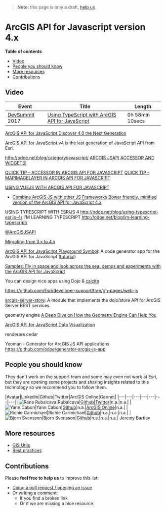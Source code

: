 > **Note**: this page is only a draft, [help us](#contributions).

# ArcGIS API for Javascript version 4.x
<!-- START doctoc generated TOC please keep comment here to allow auto update -->
<!-- DON'T EDIT THIS SECTION, INSTEAD RE-RUN doctoc TO UPDATE -->
**Table of contents**

- [Video](#video)
- [People you should know](#people-you-should-know)
- [More resources](#more-resources)
- [Contributions](#contributions)

<!-- END doctoc generated TOC please keep comment here to allow auto update -->

## Video

|Event|Title|Length|
|---|---|---|
|[DevSummit](http://www.esri.com/events/devsummit) 2017|[Using TypeScript with ArcGIS API for JavaScript](https://www.youtube.com/watch?v=09GtEgyINdo&index=18&list=PLaPDDLTCmy4Z844nQ0aFdRCTICoNDPf7E)|0h 58min 10secs

[ArcGIS API for JavaScript Discover 4.0 the Next Generation](http://www.esri.com/videos/watch?playlistid=series_259&channelid=LegacyVideo&isLegacy=true&title=2016-esri-developer-summit:-javascript-tech-sessions)


[ArcGIS API for JavaScript v4](https://developers.arcgis.com/javascript/latest/guide/index.html)
is the last generation of JavaScript API from Esri.

http://odoe.net/blog/category/javascript/
[ARCGIS JSAPI ACCESSOR AND WIDGETS!](http://odoe.net/blog/arcgis-jsapi-accessor-widgets/)

[QUICK TIP – ACCESSOR IN ARCGIS API FOR JAVASCRIPT](http://odoe.net/blog/quick-tip-accessor-arcgis-api-javascript/)
[QUICK TIP – MAPIMAGELAYER IN ARCGIS API FOR JAVASCRIPT](http://odoe.net/blog/quick-tip-mapimagelayer-in-arcgis-api-for-javascript/)

[USING VUEJS WITH ARCGIS API FOR JAVASCRIPT](http://odoe.net/blog/using-vuejs-arcgis-api-javascript/)

* [Combine ArcGIS JS with other JS Frameworks](../../README.md)
[Bower friendly, minified version of the ArcGIS API for JavaScript 4.x](https://github.com/Esri/arcgis-js-api/tree/4master)

USING TYPESCRIPT WITH ESRIJS 4
http://odoe.net/blog/using-typescript-esrijs-4/
I’M LEARNING TYPESCRIPT
http://odoe.net/blog/im-learning-typescript/

[@ArcGISJSAPI](https://twitter.com/ArcGISJSAPI)

[Migrating from 3.x to 4.x](https://developers.arcgis.com/javascript/latest/guide/migrating/index.html)

[ArcGIS API for JavaScript Playground Symbol](https://developers.arcgis.com/javascript/latest/sample-code/playground/live/index.html): A code generator app for the ArcGIS API for JavaScript ([tutorial](https://blogs.esri.com/esri/arcgis/2017/03/28/take-advantage-of-the-javascript-symbol-playground/))


[Samples: Fly in space and look across the sea: demos and experiments with the ArcGIS API for JavaScript](https://github.com/jwasilgeo/esri-experiments)

You can design nice apps using Dojo & [calcite](../../calcite/README.md)

https://github.com/Esri/developer-support/tree/gh-pages/web-js

[arcgis-server-store](https://github.com/thollingshead/arcgis-server-store):
A module that implements the dojo/store API for ArcGIS Server REST services.

geometry engine
[A Deep Dive on How the Geometry Engine Can Help You](http://www.esri.com/videos/watch?playlistid=series_259&channelid=LegacyVideo&isLegacy=true&title=2016-esri-developer-summit:-javascript-tech-sessions)

[ArcGIS API for JavaScript Data Visualization](http://www.esri.com/videos/watch?playlistid=series_259&channelid=LegacyVideo&isLegacy=true&title=2016-esri-developer-summit:-javascript-tech-sessions)

renderers
cedar

Yeoman - Generator for ArcGIS JS API applications
https://github.com/odoe/generator-arcgis-js-app

## People you should know

They don't work on the support team and some may even not work at Esri,
but they are opening some projects and sharing insights related to this
technology so we recommend you to follow them.

|Avatar|Linkedin|Github|Twitter|ArcGIS Online|Geonet|
|---|---|---|---|---|---|---|
|![Rene Rubalcava](https://avatars2.githubusercontent.com/u/206462?v=3&s=50)|Rubalcava|[Github](https://github.com/odoe)|[Twitter](https://twitter.com/odoenet)|n.a.|n.a.|
|![Yann Cabon](https://avatars1.githubusercontent.com/u/1074239?v=3&s=50)|Yann Cabon|[Github](https://github.com/ycabon)|n.a.|[ArcGIS Online](http://hhkaos2.maps.arcgis.com/home/search.html?q=owner%3Aycabon&t=content&restrict=false&sortField=modified&sortOrder=desc)|n.a.|
|![Richie Carmichael](https://avatars1.githubusercontent.com/u/2531121?v=3&s=50)|Richie Carmichael|[Github](https://github.com/richiecarmichael)|n.a.|n.a.|n.a.|
|![Bjorn Svensson](https://avatars0.githubusercontent.com/u/808357?v=3&s=50)|Bjorn Svensson|[Github](https://github.com/bsvensson)|n.a.|n.a.|n.a.|
Jeremy Bartley

## More resources
* [GIS Utils](../../../../gis/utils/README.md)
* [Best practices](../../../best-practices/README.md)

## Contributions
Please **feel free to help us** to improve this list:

* [Doing a pull request / opening an issue](https://github.com/hhkaos/awesome-arcgis#contributions)
* Or writing a comment:
  * If you find a broken link
  * Or if we are missing a nice resource.
